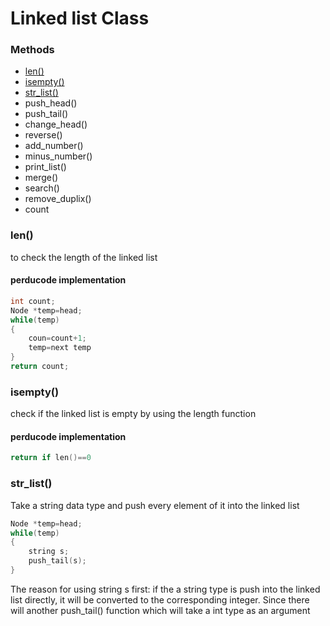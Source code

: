 #                 Linked list Class

### Methods

- [len()](#len)
- [isempty()](#isempty)
- [str_list()](str_list)
- push_head()
- push_tail()
- change_head()
- reverse()
- add_number()
- minus_number()
- print_list()
- merge()
- search()
- remove_duplix()
- count



### len()

to check the length of the linked list

#### perducode implementation

```c++
int count;
Node *temp=head;
while(temp)
{
    coun=count+1;
    temp=next temp
}
return count;
```



### isempty()

check if the linked list is empty by using the length function

#### perducode implementation

```C++
return if len()==0
```



### str_list()

Take  a string data type and  push every element of it into the linked list

```C++
Node *temp=head;
while(temp)
{
    string s;
    push_tail(s);
}
```

The reason for using string s first: if the a string type is push into the linked list directly, it will be converted to the corresponding integer. Since there will another push_tail() function which will take a int type as an argument
